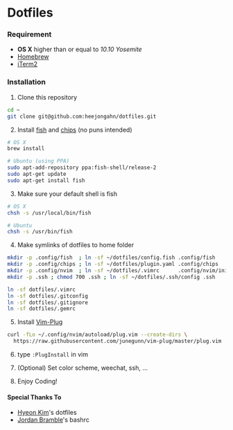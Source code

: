 # Dotfiles

### Requirement

- **OS X** higher than or equal to _10.10 Yosemite_
- [Homebrew](http://brew.sh/)
- [iTerm2](http://iterm2.com/)

### Installation

1. Clone this repository

  ```bash
  cd ~
  git clone git@github.com:heejongahn/dotfiles.git
  ```

2. Install [fish](https://fishshell.com) and [chips](https://github.com/kinoru/chips) (no puns intended)

  ```bash
  # OS X
  brew install

  # Ubuntu (using PPA)
  sudo apt-add-repository ppa:fish-shell/release-2
  sudo apt-get update
  sudo apt-get install fish
  ```

3. Make sure your default shell is fish

  ```bash
  # OS X
  chsh -s /usr/local/bin/fish

  # Ubuntu
  chsh -s /usr/bin/fish
  ```

4. Make symlinks of dotfiles to home folder

  ```bash
  mkdir -p .config/fish  ; ln -sf ~/dotfiles/config.fish .config/fish
  mkdir -p .config/chips ; ln -sf ~/dotfiles/plugin.yaml .config/chips
  mkdir -p .config/nvim  ; ln -sf ~/dotfiles/.vimrc      .config/nvim/init.vim
  mkdir -p .ssh ; chmod 700 .ssh ; ln -sf ~/dotfiles/.ssh/config .ssh

  ln -sf dotfiles/.vimrc
  ln -sf dotfiles/.gitconfig
  ln -sf dotfiles/.gitignore
  ln -sf dotfiles/.gemrc
  ```

5. Install [Vim-Plug](https://github.com/junegunn/vim-plug)

  ```bash
  curl -fLo ~/.config/nvim/autoload/plug.vim --create-dirs \
    https://raw.githubusercontent.com/junegunn/vim-plug/master/plug.vim
  ```

6. type `:PlugInstall` in vim

7. (Optional) Set color scheme, weechat, ssh, ...

8. Enjoy Coding!

#### Special Thanks To

- [Hyeon Kim](https://github.com/simnalamburt)'s dotfiles
- [Jordan Bramble](https://github.com/jbrambleDC)'s bashrc
